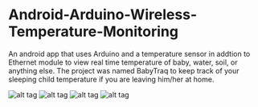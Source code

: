 # Android-Arduino-Wireless-Temperature-Monitoring
An android app that uses Arduino and a temperature sensor in addtion to Ethernet module to view real time temperature of baby, water, soil, or anything else. The project was named BabyTraq to keep track of your sleeping child temperature if you are leaving him/her at home.

![alt tag](http://2dbay.com/images/diagram.png)
![alt tag](http://2dbay.com/images/image2.png)
![alt tag](http://2dbay.com/images/image3.png)
![alt tag](http://2dbay.com/images/image1.png)
